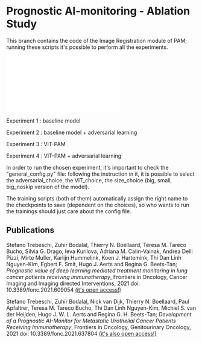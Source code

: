 # Prognostic AI-monitoring - Ablation Study

This branch contains the code of the Image Registration module of PAM; running these scripts it's possible to perform all the experiments.

![PAM framework](PAM_and_prognost.pdf)

Experiment 1 : baseline model

Experiment 2 : baseline model + adversarial learning

Experiment 3 : ViT-PAM

Experiment 4 : ViT-PAM + adversarial learning


In order to run the chosen experiment, it's important to check the "general_config.py" file: following the instruction in it, it is possible to select the adversarial_choice, the ViT_choice, the size_choice (big, small, big_noskip version of the model). 

The training scripts (both of them) automatically assign the right name to the checkpoints to save (dependent on the choices), so who wants to run the trainings should just care about the config file. 

## Publications

Stefano Trebeschi, Zuhir Bodalal, Thierry N. Boellaard,  Teresa M. Tareco Bucho, Silvia G. Drago, Ieva Kurilova, Adriana M. Calin-Vainak,  Andrea Delli Pizzi, Mirte Muller, Karlijn Hummelink, Koen J. Hartemink, Thi Dan Linh Nguyen-Kim,  Egbert F. Smit,  Hugo J. Aerts and  Regina G. Beets-Tan; _Prognostic value of deep learning mediated treatment monitoring in lung cancer patients receiving immunotherapy_, Frontiers in Oncology, Cancer Imaging and Imaging directed Interventions, 2021 doi: 10.3389/fonc.2021.609054 [(it's open access!)](https://www.frontiersin.org/articles/10.3389/fonc.2021.609054)

Stefano Trebeschi, Zuhir Bodalal, Nick van Dijk, Thierry N. Boellaard, Paul Apfaltrer, Teresa M. Tareco Bucho, Thi Dan Linh Nguyen-Kim, Michiel S. van der Heijden, Hugo J. W. L. Aerts and Regina G. H. Beets-Tan; _Development of a Prognostic AI-Monitor for Metastatic Urothelial Cancer Patients Receiving Immunotherapy_, Frontiers in Oncology, Genitourinary Oncology, 2021 doi: 10.3389/fonc.2021.637804 [(it's also open access!)](https://www.frontiersin.org/articles/10.3389/fonc.2021.637804)



